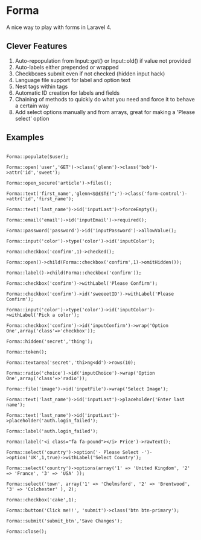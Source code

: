 Forma
=====

A nice way to play with forms in Laravel 4.

Clever Features
---------------

1. Auto-repopulation from Input::get() or Input::old() if value not provided
2. Auto-labels either prepended or wrapped
3. Checkboxes submit even if not checked (hidden input hack)
4. Language file support for label and option text
5. Nest tags within tags
6. Automatic ID creation for labels and fields
7. Chaining of methods to quickly do what you need and force it to behave a certain way
8. Add select options manually and from arrays, great for making a 'Please select' option



Examples
--------

```

Forma::populate($user);

Forma::open('user','GET')->class('glenn')->class('bob')->attr('id','sweet');

Forma::open_secure('article')->files();

Forma::text('first_name','glenn<$@£$T£!^;')->class('form-control')->attr('id','first_name');

Forma::text('last_name')->id('inputLast')->forceEmpty();

Forma::email('email')->id('inputEmail')->required();

Forma::password('password')->id('inputPassword')->allowValue();

Forma::input('color')->type('color')->id('inputColor');

Forma::checkbox('confirm',1)->checked();

Forma::open()->child(Forma::checkbox('confirm',1)->omitHidden());

Forma::label()->child(Forma::checkbox('confirm'));

Forma::checkbox('confirm')->withLabel('Please Confirm');

Forma::checkbox('confirm')->id('sweeeetID')->withLabel('Please Confirm');

Forma::input('color')->type('color')->id('inputColor')->withLabel('Pick a color');

Forma::checkbox('confirm')->id('inputConfirm')->wrap('Option One',array('class'=>'checkbox'));

Forma::hidden('secret','thing');

Forma::token();

Forma::textarea('secret','thi>ng<dd')->rows(10);

Forma::radio('choice')->id('inputChoice')->wrap('Option One',array('class'=>'radio'));

Forma::file('image')->id('inputFile')->wrap('Select Image');

Forma::text('last_name')->id('inputLast')->placeholder('Enter last name');

Forma::text('last_name')->id('inputLast')->placeholder('auth.login_failed');

Forma::label('auth.login_failed');

Forma::label('<i class="fa fa-pound"></i> Price')->rawText();

Forma::select('country')->option('- Please Select -')->option('UK',1,true)->withLabel('Select Country');

Forma::select('country')->options(array('1' => 'United Kingdom', '2' => 'France', '3' => 'USA' ));

Forma::select('town', array('1' => 'Chelmsford', '2' => 'Brentwood', '3' => 'Colchester' ), 2);

Forma::checkbox('cake',1);

Forma::button('Click me!!', 'submit')->class('btn btn-primary');

Forma::submit('submit_btn','Save Changes');

Forma::close();

```